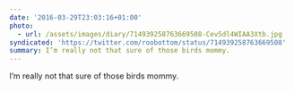 ```yaml
---
date: '2016-03-29T23:03:16+01:00'
photo:
  - url: /assets/images/diary/714939258763669508-Cev5dl4WIAA3Xtb.jpg
syndicated: 'https://twitter.com/roobottom/status/714939258763669508'
summary: I’m really not that sure of those birds mommy.
---
```

I’m really not that sure of those birds mommy. 
